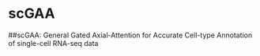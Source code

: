 # scGAA
##scGAA: General Gated Axial-Attention for Accurate Cell-type Annotation of single-cell RNA-seq data
